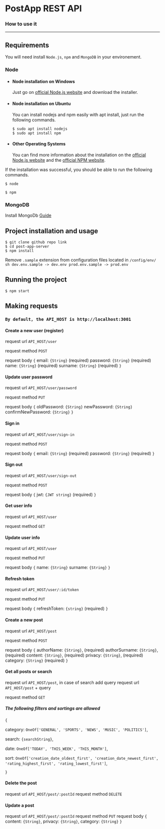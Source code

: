 # PostApp REST API

### How to use it

---

## Requirements

You will need install `Node.js`, `npm` and `MongoDB` in your environement.

### Node

- #### Node installation on Windows

  Just go on [official Node.js website](https://nodejs.org/) and download the installer.

- #### Node installation on Ubuntu

  You can install nodejs and npm easily with apt install, just run the following commands.

      $ sudo apt install nodejs
      $ sudo apt install npm

- #### Other Operating Systems
  You can find more information about the installation on the [official Node.js website](https://nodejs.org/) and the [official NPM website](https://npmjs.org/).

If the installation was successful, you should be able to run the following commands.

    $ node

    $ npm

### MongoDB

Install MongoDb [Guide](https://docs.mongodb.com/manual/administration/install-community/)

## Project installation and usage

    $ git clone github repo link
    $ cd post-app-server
    $ npm install

Remove `.sample` extension from configuration files located in `/config/env/`
`sh
    dev.env.sample -> dev.env
    prod.env.sample -> prod.env
    `

## Running the project

    $ npm start

## Making requests

### `By default, the API_HOST is http://localhost:3001`

#### Create a new user (register)

request url `API_HOST/user`

request method `POST`

request body
`{`
email: `{String}` (required)
password: `{String}` (required)
name: `{String}` (required)
surname: `{String}` (required)
`}`

#### Update user password

request url `API_HOST/user/password`

request method `PUT`

request body
`{`
oldPassword: `{String}`
newPassword: `{String}`
confirmNewPassword: `{String}`
`}`

#### Sign in

request url `API_HOST/user/sign-in`

request method `POST`

request body
`{`
email: `{String}` (required)
password: `{String}` (required)
`}`

#### Sign out

request url `API_HOST/user/sign-out`

request method `POST`

request body
`{`
jwt: `{JWT string}` (required)
`}`

#### Get user info

request url `API_HOST/user`

request method `GET`

#### Update user info

request url `API_HOST/user`

request method `PUT`

request body
`{`
name: `{String}`
surname: `{String}`
`}`

#### Refresh token

request url `API_HOST/user/:id/token`

request method `PUT`

request body
`{`
refreshToken: `{string}` (required)
`}`

#### Create a new post

request url `API_HOST/post`

request method `POST`

request body
`{`
authorName: `{String}`, (required)
authorSurname: `{String}`, (required)
content: `{String}`, (required)
privacy: `{String}`, (required)
category: `{String}` (required)
`}`

#### Get all posts or search

request url `API_HOST/post`,
in case of search add query
request url `API_HOST/post` + query

request method `GET`

##### The following filters and sortings are allowed

`{`

category: `OneOf['GENERAL', 'SPORTS', 'NEWS', 'MUSIC', 'POLITICS']`,

search: `{searchString}`,

date: `OneOf['TODAY', 'THIS_WEEK', 'THIS_MONTH']`,

sort: `OneOf['creation_date_oldest_first', 'creation_date_newest_first', 'rating_highest_first', 'rating_lowest_first']`,

`}`

#### Delete the post
request url `API_HOST/post/:postId`
request method `DELETE`

#### Update a post
request url `API_HOST/post/:postId`
request method `PUT`
request body 
`{`
content: `{String}`,
privacy: `{String}`,
category: `{String}`
`}`  
